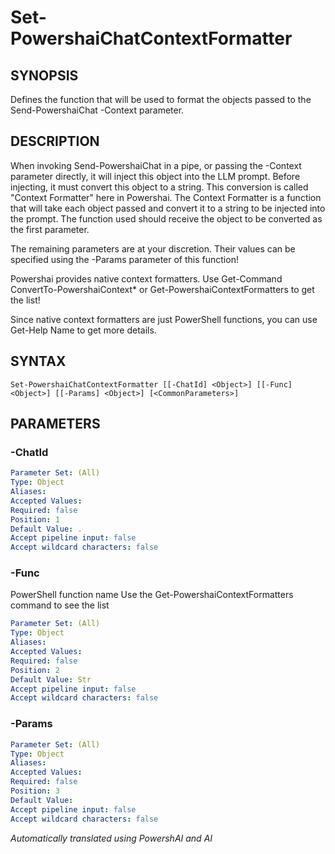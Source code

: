 ﻿---
external help file: powershai-help.xml
schema: 2.0.0
powershai: true
---

# Set-PowershaiChatContextFormatter

## SYNOPSIS <!--!= @#Synop !-->
Defines the function that will be used to format the objects passed to the Send-PowershaiChat -Context parameter.

## DESCRIPTION <!--!= @#Desc !-->
When invoking Send-PowershaiChat in a pipe, or passing the -Context parameter directly, it will inject this object into the LLM prompt.
Before injecting, it must convert this object to a string.
This conversion is called "Context Formatter" here in Powershai.
The Context Formatter is a function that will take each object passed and convert it to a string to be injected into the prompt.
The function used should receive the object to be converted as the first parameter.

The remaining parameters are at your discretion. Their values can be specified using the -Params parameter of this function!

Powershai provides native context formatters.
Use Get-Command ConvertTo-PowershaiContext* or Get-PowershaiContextFormatters to get the list!

Since native context formatters are just PowerShell functions, you can use Get-Help Name to get more details.

## SYNTAX <!--!= @#Syntax !-->

```
Set-PowershaiChatContextFormatter [[-ChatId] <Object>] [[-Func] <Object>] [[-Params] <Object>] [<CommonParameters>]
```

## PARAMETERS <!--!= @#Params !-->

### -ChatId

```yml
Parameter Set: (All)
Type: Object
Aliases: 
Accepted Values: 
Required: false
Position: 1
Default Value: .
Accept pipeline input: false
Accept wildcard characters: false
```

### -Func
PowerShell function name
Use the Get-PowershaiContextFormatters command to see the list

```yml
Parameter Set: (All)
Type: Object
Aliases: 
Accepted Values: 
Required: false
Position: 2
Default Value: Str
Accept pipeline input: false
Accept wildcard characters: false
```

### -Params

```yml
Parameter Set: (All)
Type: Object
Aliases: 
Accepted Values: 
Required: false
Position: 3
Default Value: 
Accept pipeline input: false
Accept wildcard characters: false
```




<!--PowershaiAiDocBlockStart-->
_Automatically translated using PowershAI and AI_
<!--PowershaiAiDocBlockEnd-->
